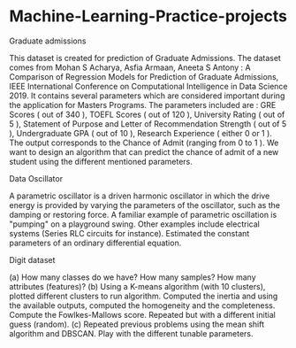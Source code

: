 # Machine-Learning-Practice-projects

Graduate admissions

This dataset is created for prediction of Graduate Admissions. The dataset comes from Mohan S Acharya, Asfia Armaan,
Aneeta S Antony : A Comparison of Regression Models for Prediction of Graduate Admissions, IEEE International Conference on Computational Intelligence in Data Science 2019. It contains several parameters
which are considered important during the application for Masters Programs. The parameters included are : GRE Scores ( out of 340 ), TOEFL Scores ( out of 120 ), University Rating ( out of 5 ),
Statement of Purpose and Letter of Recommendation Strength ( out of 5 ), Undergraduate GPA ( out of 10 ), Research Experience ( either 0 or 1 ). The output corresponds to the Chance of Admit (ranging from 0 to 1 ). We want to design an algorithm that can predict the chance of admit of a new student using the different mentioned parameters.

Data Oscillator

A parametric oscillator is a driven harmonic oscillator in which the drive energy is provided by varying the parameters of the oscillator, such as the damping or restoring force. A familiar example of parametric
oscillation is "pumping" on a playground swing. Other examples include electrical systems (Series RLC circuits for instance). Estimated the constant parameters of an ordinary differential equation.

Digit dataset

(a) How many classes do we have? How many samples? How many attributes (features)?
(b) Using a K-means algorithm (with 10 clusters), plotted different clusters to run algorithm. Computed the inertia and using the available outputs, computed the homogeneity and the completeness. Compute the Fowlkes-Mallows score. Repeated but with a different initial guess (random). 
(c) Repeated previous problems using the mean shift algorithm and DBSCAN. Play with the different tunable parameters. 
